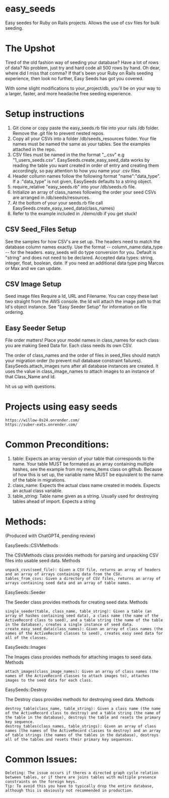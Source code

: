 # easy_seeds
Easy seedes for Ruby on Rails projects. Allows the use of csv files for bulk seeding.


# The Upshot

Tired of the old fashion way of seeding your database? Have a lot of rows of data? No problem, just try and hard code all 500 rows by hand. Oh dear, where did I miss that comma? 
If that's been your Ruby on Rails seeding experience, then look no further, Easy Seeds has got you covered. 

With some slight modifications to your_project/db, you'll be on your way to a larger, faster, and more headache free seeding experience.

# Setup instructions

1. Git clone or copy paste the easy_seeds.rb file into your rails /db folder. Remove the .git file to prevent nested repos.
2. Copy all your CSVs into a folder /db/seeds_resources folder. Your file names must be named the same as your tables. See the examples attached in the repo.
3. CSV files must be named in the the format "<number>_<tablename plural>.csv" e.g "1_users_seeds.csv". EasySeeds.create_easy_seed_data works by reading the table you want created in order of entry and creating them accordingly, so pay attention to how you name your .csv files.
4. Header collumn names follow the following format "name":"data_type". If a :"data_type" is not given, EasySeeds defaults to a string object.
5. require_relative "easy_seeds.rb" into your /db/seeds.rb file.
6. Initialize an array of class_names following the order your seed CSVs are arranged in /db/seeds/resources.
7. At the bottom of your your seeds.rb file call EasySeeds.create_easy_seed_data(class_names)
8. Refer to the example included in ./demo/db if you get stuck!

## CSV Seed_Files Setup 

See the samples for how CSV's are set up. The headers need to match the database column names exactly. 
Use the format -- column_name:data_type -- for the headers. easy_seeds will do type conversion for you. Default is "string" and does not need to be declared. 
Accepted data types: string, integer, float, boolean, date. 
If you need an additional data type ping Marcos or Max and we can update. 

## CSV Image Setup

Seed image files Require a Id, URL and Filename. You can copy these last two straight from the AWS console.
the Id will attach the image path to that Id's object instance. See "Easy Seeder Setup" for information on file ordering. 

## Easy Seeder Setup 

File order matters!
Place your model names in class_names for each class you are making Seed Data for. Each class needs its own CSV. 

The order of class_names and the order of files in seed_files should match your migration order (to prevent null database constraint failures).
EasySeeds.attach_images runs after all database instances are created. It uses the value in class_image_names 
to attach images to an instance of that Class_Name and Id. 

hit us up with questions. 


# Projects using easy seeds
    
    https://willow-8s24.onrender.com/
    https://suber-eats.onrender.com/
    

# Common Preconditions:

1. table: Expects an array version of your table that corresponds to the name. 
    Your table MUST be formated as an array containing multiple hashes, see the example from my menu_items class on github.
    Because of how this is set up, the variable name MUST be equivalent to the name of the table in migrations.
2. class_name: Expects the actual class name created in models. Expects an actual class variable.
3. table_string: Table name given as a string. Usually used for destroying tables ahead of import. Expects a string

# Methods:

(Produced with ChatGPT4, pending review)

EasySeeds::CSVMethods

The CSVMethods class provides methods for parsing and unpacking CSV files into usable seed data.
Methods

    unpack_csvs(seed_file): Given a CSV file, returns an array of headers and an array of arrays containing data from the CSV.
    tables_from_csvs: Given a directory of CSV files, returns an array of arrays containing seed data and an array of table names.

EasySeeds::Seeder

The Seeder class provides methods for creating seed data.
Methods

    single_seeder(table, class_name, table_string): Given a table (an array of hashes containing seed data), a class name (the name of the ActiveRecord class to seed), and a table string (the name of the table in the database), creates a single instance of seed data.
    create_easy_seed_data(class_names): Given an array of class names (the names of the ActiveRecord classes to seed), creates easy seed data for all of the classes.

EasySeeds::Images

The Images class provides methods for attaching images to seed data.
Methods

    attach_images(class_image_names): Given an array of class names (the names of the ActiveRecord classes to attach images to), attaches images to the seed data for each class.

EasySeeds::Destroy

The Destroy class provides methods for destroying seed data.
Methods

    destroy_table(class_name, table_string): Given a class name (the name of the ActiveRecord class to destroy) and a table string (the name of the table in the database), destroys the table and resets the primary key sequence.
    destroy_tables(class_names, table_strings): Given an array of class names (the names of the ActiveRecord classes to destroy) and an array of table strings (the names of the tables in the database), destroys all of the tables and resets their primary key sequences.


# Common Issues:

    Deleting: The issue occurs if theres a directed graph cycle relation between tables, or if there are joins tables with multiple presence constraints on the foreign keys. 
    Tip: To avoid this you have to typically drop the entire database, although this is obviously not recommended in production.

